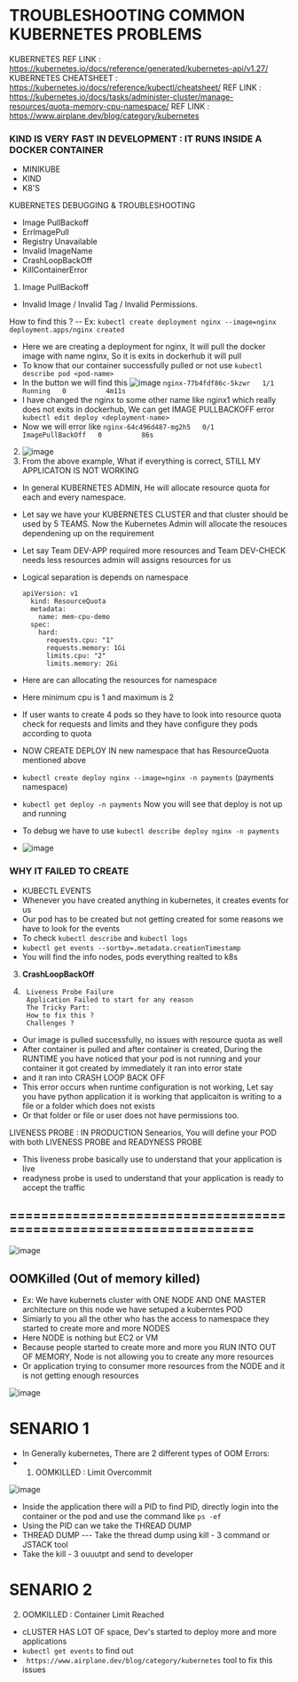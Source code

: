 # TROUBLESHOOTING COMMON KUBERNETES PROBLEMS

KUBERNETES REF LINK : https://kubernetes.io/docs/reference/generated/kubernetes-api/v1.27/
KUBERNETES CHEATSHEET : https://kubernetes.io/docs/reference/kubectl/cheatsheet/
REF LINK : https://kubernetes.io/docs/tasks/administer-cluster/manage-resources/quota-memory-cpu-namespace/
REF LINK : https://www.airplane.dev/blog/category/kubernetes

### KIND IS VERY FAST IN DEVELOPMENT : IT RUNS INSIDE A DOCKER CONTAINER
- MINIKUBE
- KIND
- K8'S

KUBERNETES DEBUGGING & TROUBLESHOOTING
- Image PullBackoff
- ErrlmagePull
- Registry Unavailable
- Invalid ImageName
- CrashLoopBackOff
- KillContainerError

1) Image PullBackoff
  - Invalid Image / Invalid Tag / Invalid Permissions.

How to find this ?
-- Ex: ``` kubectl create deployment nginx --image=nginx
deployment.apps/nginx created ``` 
- Here we are creating a deployment for nginx, It will pull the docker image with name nginx, So it is exits in dockerhub it will pull
- To know that our container successfully pulled or not use ``` kubectl describe pod <pod-name> ```
- In the button we will find this ![image](https://github.com/pavankumar0077/Devops-tools/assets/40380941/3d2ab033-58c1-4d3a-81af-6e76cb41ed3e)
``` nginx-77b4fdf86c-5kzwr   1/1     Running   0          4m11s ```
- I have changed the nginx to some other name like nginx1 which really does not exits in dockerhub, We can get IMAGE PULLBACKOFF error ```  kubectl edit deploy <deployment-name> ```
- Now we will error like ``` nginx-64c496d487-mg2h5   0/1     ImagePullBackOff   0          86s ```

 2) ![image](https://github.com/pavankumar0077/Devops-tools/assets/40380941/82955658-d37e-4b12-bf7b-502eab7f7512)
 3) From the above example, What if everything is correct, STILL MY APPLICATON IS NOT WORKING
  - In general KUBERNETES ADMIN, He will allocate resource quota for each and every namespace.
  - Let say we have your KUBERNETES CLUSTER and that cluster should be used by 5 TEAMS. Now the Kubernetes Admin will allocate the resouces dependening up on the requirement
  - Let say Team DEV-APP required more resources and Team DEV-CHECK needs less resources admin will assigns resources for us
  - Logical separation is depends on namespace

    ```
    apiVersion: v1
      kind: ResourceQuota
      metadata:
        name: mem-cpu-demo
      spec:
        hard:
          requests.cpu: "1"
          requests.memory: 1Gi
          limits.cpu: "2"
          limits.memory: 2Gi
      ```

  - Here are can allocating the resources for namespace
  - Here minimum cpu is 1 and maximum is 2
  - If user wants to create 4 pods so they have to look into resource quota check for requests and limits and they have configure they pods according to quota
  - NOW CREATE DEPLOY IN new namespace that has ResourceQuota mentioned above
  - ``` kubectl create deploy nginx --image=nginx -n payments ``` (payments namespace)
  - ``` kubectl get deploy -n payments ``` Now you will see that deploy is not up and running
  - To debug we have to use ``` kubectl describe deploy nginx -n payments ```
  - ![image](https://github.com/pavankumar0077/Devops-tools/assets/40380941/83a5fa8e-50c1-4d92-9aa9-82081150eab9)

### WHY IT FAILED TO CREATE
- KUBECTL EVENTS
- Whenever you have created anything in kubernetes, it creates events for us
- Our pod has to be created but not getting created for some reasons we have to look for the events
- To check ``` kubectl describe ``` and ``` kubectl logs ```
- ``` kubectl get events --sortby=.metadata.creationTimestamp ```
- You will find the info nodes, pods everything realted to k8s

3) **CrashLoopBackOff**
4) ```
    Liveness Probe Failure
    Application Failed to start for any reason
    The Tricky Part:
    How to fix this ?
    Challenges ?
   ```
- Our image is pulled successfully, no issues with resource quota as well
- After container is pulled and after container is created, During the RUNTIME you have noticed that your pod is not running and your container it got created by immediately it ran into error state
- and it ran into CRASH LOOP BACK OFF
- This error occurs when runtime configuration is not working, Let say you have python application it is working that applicaiton is writing to a file or a folder which does not exists
- Or that folder or file or user does not have permissions too.

LIVENESS PROBE : IN PRODUCTION Senearios, You will define your POD with both LIVENESS PROBE and READYNESS PROBE 
- This liveness probe basically use to understand that your application is live
- readyness probe is used to understand that your application is ready to accept the traffic

## ==================================================================
![image](https://github.com/pavankumar0077/Devops-tools/assets/40380941/f2d29db9-aa9d-4caa-85cb-2edd69b0f2a3)

## OOMKilled (Out of memory killed)

- Ex: We have kubernets cluster with ONE NODE AND ONE MASTER architecture on this node we have setuped a kuberntes POD
- Simiarly to you all the other who has the access to namespace they started to create more and more NODES
- Here NODE is nothing but EC2 or VM
- Because people started to create more and more you RUN INTO OUT OF MEMORY, Node is not allowing you to create any more resources
- Or application trying to consumer more resources from the NODE and it is not getting enough resources

![image](https://github.com/pavankumar0077/Devops-tools/assets/40380941/b4969698-1fc8-482e-bdc8-cbadc69e2ad7)

SENARIO 1
==
- In Generally kubernetes, There are 2 different types of OOM Errors:
- 1) OOMKILLED : Limit Overcommit
  

![image](https://github.com/pavankumar0077/Devops-tools/assets/40380941/a62fe5b1-3ed7-4b98-973d-7c059934e22a)

- Inside the application there will a PID to find PID, directly login into the container or the pod and use the command like ``` ps -ef ```
- Using the PID can we take the THREAD DUMP
- THREAD DUMP --- Take the thread dump using kill - 3 command or JSTACK tool
- Take the kill - 3 ouuutpt and send to developer

SENARIO 2
==
2) OOMKILLED : Container Limit Reached
- cLUSTER HAS LOT OF space, Dev's started to deploy more and more applications
- ``` kubectl get events ``` to find out
- ``` https://www.airplane.dev/blog/category/kubernetes``` tool to fix this issues 
   

